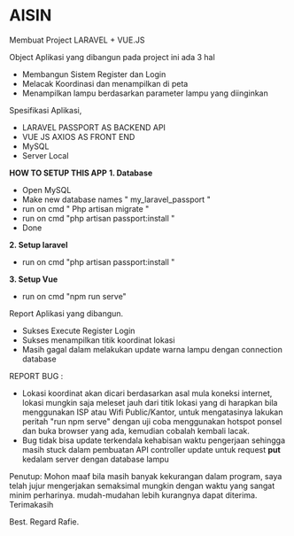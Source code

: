 # AISIN
Membuat Project LARAVEL + VUE.JS

Object Aplikasi yang dibangun pada project ini ada 3 hal
- Membangun Sistem Register dan Login
- Melacak Koordinasi dan menampilkan di peta
- Menampilkan lampu berdasarkan parameter lampu yang diinginkan

Spesifikasi Aplikasi,
- LARAVEL PASSPORT AS BACKEND API
- VUE JS AXIOS AS FRONT END
- MySQL
- Server Local

**HOW TO SETUP THIS APP**
**1. Database**
- Open MySQL
- Make new database names " my_laravel_passport "
- run on cmd " Php artisan migrate " 
- run on cmd "php artisan passport:install "
- Done

**2. Setup laravel**
- run on cmd "php artisan passport:install "

**3. Setup Vue**
- run on cmd "npm run serve" 

Report Aplikasi yang dibangun.
- Sukses Execute Register Login
- Sukses menampilkan titik koordinat lokasi
- Masih gagal dalam melakukan update warna lampu dengan connection database

REPORT BUG :
- Lokasi koordinat akan dicari berdasarkan asal mula koneksi internet, lokasi mungkin saja meleset jauh dari titik lokasi yang di harapkan bila menggunakan ISP atau Wifi Public/Kantor, untuk mengatasinya lakukan peritah "run npm serve" dengan uji coba menggunakan hotspot ponsel dan buka browser yang ada, kemudian cobalah kembali lacak.
- Bug tidak bisa update terkendala kehabisan waktu pengerjaan sehingga masih stuck dalam pembuatan API controller update untuk  request **put** kedalam server dengan database lampu

Penutup:
Mohon maaf bila masih banyak kekurangan dalam program, saya telah jujur mengerjakan semaksimal mungkin dengan waktu yang sangat minim perharinya.
mudah-mudahan lebih kurangnya dapat diterima. Terimakasih

Best. Regard
Rafie.
